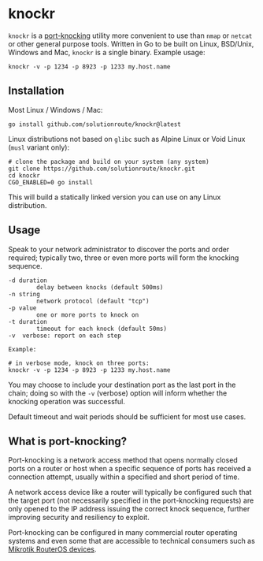 # knockr

`knockr` is a [port-knocking](https://en.wikipedia.org/wiki/Port_knocking)
utility more convenient to use than `nmap` or `netcat` or other general purpose
tools. Written in Go to be built on Linux, BSD/Unix, Windows and Mac, `knockr`
is a single binary. Example usage:

	knockr -v -p 1234 -p 8923 -p 1233 my.host.name

## Installation

Most Linux / Windows / Mac:

    go install github.com/solutionroute/knockr@latest

Linux distributions not based on `glibc` such as Alpine Linux or
Void Linux (`musl` variant only):

    # clone the package and build on your system (any system) 
    git clone https://github.com/solutionroute/knockr.git
    cd knockr
    CGO_ENABLED=0 go install

This will build a statically linked version you can use on any Linux distribution.

## Usage

Speak to your network administrator to discover the ports and order required;
typically two, three or even more ports will form the knocking sequence.

    -d duration
            delay between knocks (default 500ms)
    -n string
            network protocol (default "tcp")
    -p value
            one or more ports to knock on
    -t duration
            timeout for each knock (default 50ms)
    -v	verbose: report on each step

    Example:

    # in verbose mode, knock on three ports:
    knockr -v -p 1234 -p 8923 -p 1233 my.host.name

You may choose to include your destination port as the last port in the chain;
doing so with the `-v` (verbose) option will inform whether the knocking
operation was successful.

Default timeout and wait periods should be sufficient for most use cases.

## What is port-knocking?

Port-knocking is a network access method that opens normally closed ports on
a router or host when a specific sequence of ports has received a connection
attempt, usually within a specified and short period of time.

A network access device like a router will typically be configured such that
the target port (not necessarily specified in the port-knocking requests) are
only opened to the IP address issuing the correct knock sequence, further
improving security and resiliency to exploit.

Port-knocking can be configured in many commercial router operating systems and
even some that are accessible to technical consumers such as [Mikrotik RouterOS
devices](https://help.mikrotik.com/docs/display/ROS/Port+knocking).

